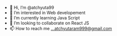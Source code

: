 - 👋 Hi, I’m @atchyuta99
- 👀 I’m interested in Web developement 
- 🌱 I’m currently learning Java Script
- 💞️ I’m looking to collaborate on React JS
- 📫 How to reach me ...atchyutaram999@gmail.com

<!---
atchyuta99/atchyuta99 is a ✨ special ✨ repository because its `README.md` (this file) appears on your GitHub profile.
You can click the Preview link to take a look at your changes.
--->
